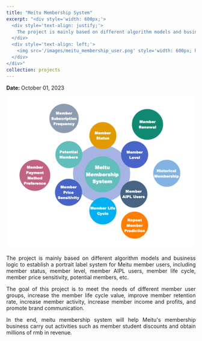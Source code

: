 ```yaml
---
title: "Meitu Membership System"
excerpt: "<div style='width: 600px;'>
  <div style='text-align: justify;'> 
    The project is mainly based on different algorithm models and business logic to establish a portrait label system for Meitu member users, including member status, member level, member AIPL users, member life cycle, member price sensitivity, potential members, etc. 
  </div>
  <div style='text-align: left;'>
    <img src='/images/meitu_membership_user.png' style='width: 600px; height: auto; display: block;' alt='meitu membership user'>
  </div>
</div>"
collection: projects
---
```


<p class="page__date">
  <strong>
    <i class="fa fa-fw fa-calendar" aria-hidden="true"></i> 
    Date:
  </strong> 
  <time datetime="2023-10-01">
    October 01, 2023
  </time>
</p>

<img src='/images/meitu_membership_user.png' style='width: 800px; height: auto;'>

<p style="text-align: justify;">The project is mainly based on different algorithm models and business logic to establish a portrait label system for Meitu member users, including member status, member level, member AIPL users, member life cycle, member price sensitivity, potential members, etc.</p>


<p style="text-align: justify;">The goal of this project is to meet the needs of different member user groups, increase the member life cycle value, improve member retention rate, increase member activity, increase member income and profits, and promote brand communication.</p>


<p style="text-align: justify;">In the end, meitu membership system will help Meitu's membership business carry out activities such as member student discounts and obtain millions of rmb in revenue.</p>
